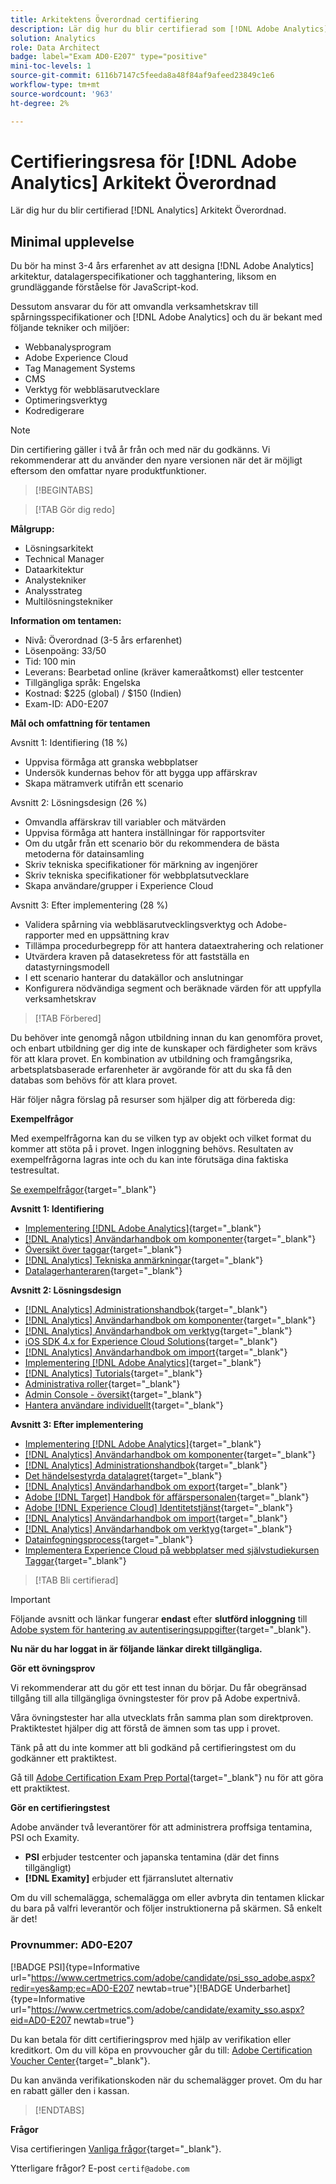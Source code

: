 ```yaml
---
title: Arkitektens Överordnad certifiering
description: Lär dig hur du blir certifierad som [!DNL Adobe Analytics] Arkitekt Överordnad.
solution: Analytics
role: Data Architect
badge: label="Exam AD0-E207" type="positive"
mini-toc-levels: 1
source-git-commit: 6116b7147c5feeda8a48f84af9afeed23849c1e6
workflow-type: tm+mt
source-wordcount: '963'
ht-degree: 2%

---
```


# Certifieringsresa för [!DNL Adobe Analytics] Arkitekt Överordnad

Lär dig hur du blir certifierad [!DNL Analytics] Arkitekt Överordnad.

## Minimal upplevelse

Du bör ha minst 3-4 års erfarenhet av att designa [!DNL Adobe Analytics] arkitektur, datalagerspecifikationer och tagghantering, liksom en grundläggande förståelse för JavaScript-kod.

Dessutom ansvarar du för att omvandla verksamhetskrav till spårningsspecifikationer och [!DNL Adobe Analytics] och du är bekant med följande tekniker och miljöer:

* Webbanalysprogram
* Adobe Experience Cloud
* Tag Management Systems
* CMS
* Verktyg för webbläsarutvecklare
* Optimeringsverktyg
* Kodredigerare

>[!NOTE]
>
>Din certifiering gäller i två år från och med när du godkänns. Vi rekommenderar att du använder den nyare versionen när det är möjligt eftersom den omfattar nyare produktfunktioner.

>[!BEGINTABS]

>[!TAB Gör dig redo]

**Målgrupp:**

* Lösningsarkitekt
* Technical Manager
* Dataarkitektur
* Analystekniker
* Analysstrateg
* Multilösningstekniker

**Information om tentamen:**

* Nivå: Överordnad (3-5 års erfarenhet)
* Lösenpoäng: 33/50
* Tid: 100 min
* Leverans: Bearbetad online (kräver kameraåtkomst) eller testcenter
* Tillgängliga språk: Engelska
* Kostnad: $225 (global) / $150 (Indien)
* Exam-ID: AD0-E207

**Mål och omfattning för tentamen**

Avsnitt 1: Identifiering (18 %)

* Uppvisa förmåga att granska webbplatser
* Undersök kundernas behov för att bygga upp affärskrav
* Skapa mätramverk utifrån ett scenario

Avsnitt 2: Lösningsdesign (26 %)

* Omvandla affärskrav till variabler och mätvärden
* Uppvisa förmåga att hantera inställningar för rapportsviter
* Om du utgår från ett scenario bör du rekommendera de bästa metoderna för datainsamling
* Skriv tekniska specifikationer för märkning av ingenjörer
* Skriv tekniska specifikationer för webbplatsutvecklare
* Skapa användare/grupper i Experience Cloud

Avsnitt 3: Efter implementering (28 %)

* Validera spårning via webbläsarutvecklingsverktyg och Adobe-rapporter med en uppsättning krav
* Tillämpa procedurbegrepp för att hantera dataextrahering och relationer
* Utvärdera kraven på datasekretess för att fastställa en datastyrningsmodell
* I ett scenario hanterar du datakällor och anslutningar
* Konfigurera nödvändiga segment och beräknade värden för att uppfylla verksamhetskrav

>[!TAB Förbered]

Du behöver inte genomgå någon utbildning innan du kan genomföra provet, och enbart utbildning ger dig inte de kunskaper och färdigheter som krävs för att klara provet. En kombination av utbildning och framgångsrika, arbetsplatsbaserade erfarenheter är avgörande för att du ska få den databas som behövs för att klara provet.

Här följer några förslag på resurser som hjälper dig att förbereda dig:

**Exempelfrågor**

Med exempelfrågorna kan du se vilken typ av objekt och vilket format du kommer att stöta på i provet. Ingen inloggning behövs. Resultaten av exempelfrågorna lagras inte och du kan inte förutsäga dina faktiska testresultat.

[Se exempelfrågor](https://scorpion.caveon.com/launchpad/ad0-e207-adobe-analytics-architect-master-copy-y9f8t1){target="_blank"}

**Avsnitt 1: Identifiering**

* [Implementering [!DNL Adobe Analytics]](https://experienceleague.adobe.com/docs/analytics/implementation/home.html?lang=en){target="_blank"}
* [[!DNL Analytics] Användarhandbok om komponenter](https://experienceleague.adobe.com/docs/analytics/components/home.html?lang=en){target="_blank"}
* [Översikt över taggar](https://experienceleague.adobe.com/docs/experience-platform/tags/home.html?lang=en){target="_blank"}
* [[!DNL Analytics] Tekniska anmärkningar](https://experienceleague.adobe.com/docs/analytics/technotes/home.html?lang=en){target="_blank"}
* [Datalagerhanteraren](https://exchange.adobe.com/apps/ec/101462/data-layer-manager){target="_blank"}

**Avsnitt 2: Lösningsdesign**

* [[!DNL Analytics] Administrationshandbok](https://experienceleague.adobe.com/docs/analytics/admin/home.html?lang=en){target="_blank"}
* [[!DNL Analytics] Användarhandbok om komponenter](https://experienceleague.adobe.com/docs/analytics/components/home.html?lang=en){target="_blank"}
* [[!DNL Analytics] Användarhandbok om verktyg](https://experienceleague.adobe.com/docs/analytics/analyze/home.html?lang=en){target="_blank"}
* [iOS SDK 4.x for Experience Cloud Solutions](https://experienceleague.adobe.com/docs/mobile-services/ios/overview.html?lang=en){target="_blank"}
* [[!DNL Analytics] Användarhandbok om import](https://experienceleague.adobe.com/docs/analytics/import/home.html?lang=en){target="_blank"}
* [Implementering [!DNL Adobe Analytics]](https://experienceleague.adobe.com/docs/analytics/implementation/home.html?lang=en){target="_blank"}
* [[!DNL Analytics] Tutorials](https://experienceleague.adobe.com/docs/analytics-learn/tutorials/overview.html?lang=en){target="_blank"}
* [Administrativa roller](https://helpx.adobe.com/in/enterprise/using/admin-roles.html){target="_blank"}
* [Admin Console - översikt](https://helpx.adobe.com/in/enterprise/using/admin-console.html#Settings){target="_blank"}
* [Hantera användare individuellt](https://helpx.adobe.com/in/enterprise/using/manage-users-individually.html){target="_blank"}

**Avsnitt 3: Efter implementering**

* [Implementering [!DNL Adobe Analytics]](https://experienceleague.adobe.com/docs/analytics/implementation/home.html?lang=en){target="_blank"}
* [[!DNL Analytics] Användarhandbok om komponenter](https://experienceleague.adobe.com/docs/analytics/components/home.html?lang=en){target="_blank"}
* [[!DNL Analytics] Administrationshandbok](https://experienceleague.adobe.com/docs/analytics/admin/home.html?lang=en){target="_blank"}
* [Det händelsestyrda datalagret](https://jimalytics.com/tag-management/the-event-driven-data-layer/){target="_blank"}
* [[!DNL Analytics] Användarhandbok om export](https://experienceleague.adobe.com/docs/analytics/export/home.html?lang=en){target="_blank"}
* [Adobe [!DNL Target] Handbok för affärspersonalen](https://experienceleague.adobe.com/docs/target/using/target-home.html?lang=en){target="_blank"}
* [Adobe [!DNL Experience Cloud] Identitetstjänst](https://experienceleague.adobe.com/docs/id-service/using/home.html?lang=en){target="_blank"}
* [[!DNL Analytics] Användarhandbok om import](https://experienceleague.adobe.com/docs/analytics/import/home.html?lang=en){target="_blank"}
* [[!DNL Analytics] Användarhandbok om verktyg](https://experienceleague.adobe.com/docs/analytics/analyze/home.html?lang=en){target="_blank"}
* [Datainfogningsprocess](https://github.com/AdobeDocs/analytics-1.4-apis/blob/master/docs/data-insertion-api/overview/c_data_insertion_process.md){target="_blank"}
* [Implementera Experience Cloud på webbplatser med självstudiekursen Taggar](https://experienceleague.adobe.com/docs/platform-learn/implement-in-websites/overview.html?lang=en){target="_blank"}

>[!TAB Bli certifierad]

>[!IMPORTANT]
>
>Följande avsnitt och länkar fungerar **endast**  efter **slutförd inloggning** till [Adobe system för hantering av autentiseringsuppgifter](http://www.certmetrics.com/adobe){target="_blank"}.


**Nu när du har loggat in är följande länkar direkt tillgängliga.**

**Gör ett övningsprov**

Vi rekommenderar att du gör ett test innan du börjar. Du får obegränsad tillgång till alla tillgängliga övningstester för prov på Adobe expertnivå.

Våra övningstester har alla utvecklats från samma plan som direktproven. Praktiktestet hjälper dig att förstå de ämnen som tas upp i provet.

Tänk på att du inte kommer att bli godkänd på certifieringstest om du godkänner ett praktiktest.

Gå till [Adobe Certification Exam Prep Portal](https://www.certmetrics.com/adobe/candidate/gmetrix_sso.aspx){target="_blank"} nu för att göra ett praktiktest.

**Gör en certifieringstest**

Adobe använder två leverantörer för att administrera proffsiga tentamina, PSI och Examity.

* **PSI** erbjuder testcenter och japanska tentamina (där det finns tillgängligt)
* **[!DNL Examity]** erbjuder ett fjärranslutet alternativ

Om du vill schemalägga, schemalägga om eller avbryta din tentamen klickar du bara på valfri leverantör och följer instruktionerna på skärmen. Så enkelt är det!

### Provnummer: AD0-E207

[!BADGE PSI]{type=Informative url="https://www.certmetrics.com/adobe/candidate/psi_sso_adobe.aspx?redir=yes&amp;ec=AD0-E207 newtab=true"}[!BADGE Underbarhet]{type=Informative url="https://www.certmetrics.com/adobe/candidate/examity_sso.aspx?eid=AD0-E207 newtab=true"}

Du kan betala för ditt certifieringsprov med hjälp av verifikation eller kreditkort. Om du vill köpa en provvoucher går du till: [Adobe Certification Voucher Center](https://market.xvoucher.com/adobe/global){target="_blank"}.

Du kan använda verifikationskoden när du schemalägger provet. Om du har en rabatt gäller den i kassan.

>[!ENDTABS]

**Frågor**

Visa certifieringen [Vanliga frågor](https://experienceleague.adobe.com/docs/certification/certification/faq.html?lang=en){target="_blank"}.

Ytterligare frågor? E-post `certif@adobe.com`
